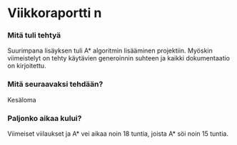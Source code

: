 # Viikkoraportti n

### Mitä tuli tehtyä
Suurimpana lisäyksen tuli A\* algoritmin lisääminen projektiin. Myöskin viimeistelyt on tehty käytävien generoinnin suhteen ja kaikki dokumentaatio on kirjoitettu.

### Mitä seuraavaksi tehdään?
Kesäloma

### Paljonko aikaa kului?
Viimeiset viilaukset ja A* vei aikaa noin 18 tuntia, joista A* söi noin 15 tuntia.